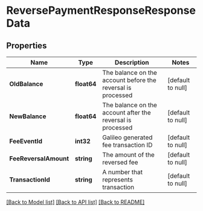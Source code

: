 # ReversePaymentResponseResponseData

## Properties
Name | Type | Description | Notes
------------ | ------------- | ------------- | -------------
**OldBalance** | **float64** | The balance on the account before the reversal is processed | [default to null]
**NewBalance** | **float64** | The balance on the account after the reversal is processed | [default to null]
**FeeEventId** | **int32** | Galileo generated fee transaction ID | [default to null]
**FeeReversalAmount** | **string** | The amount of the reversed fee | [default to null]
**TransactionId** | **string** | A number that represents transaction | [default to null]

[[Back to Model list]](../README.md#documentation-for-models) [[Back to API list]](../README.md#documentation-for-api-endpoints) [[Back to README]](../README.md)

